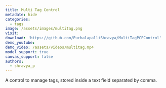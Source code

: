 ```yaml
---
title: Multi Tag Control
metadate: hide
categories:
  - tags
image: /assets/images/multitag.png
visit: 
download: 'https://github.com/PuchalapalliShravya/MultiTagPCFControl'
demo_youtube:
demo_video: /assets/videos/multitag.mp4
model_support: true
canvas_support: false
authors:
  - shravya_p
---
```


A control to manage tags, stored inside a text field separated by comma.
